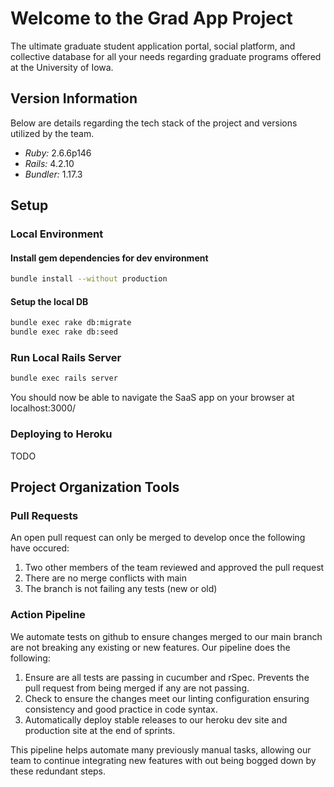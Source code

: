 # Welcome to the Grad App Project
The ultimate graduate student application portal, social platform, and collective database for all your needs regarding graduate programs offered at the University of Iowa.

## Version Information
Below are details regarding the tech stack of the project and versions utilized by the team.

- *Ruby:* 2.6.6p146
- *Rails:* 4.2.10
- *Bundler:* 1.17.3

## Setup

### Local Environment

#### Install gem dependencies for dev environment
```bash
bundle install --without production
```

#### Setup the local DB
```bash
bundle exec rake db:migrate
bundle exec rake db:seed
```

### Run Local Rails Server
```bash
bundle exec rails server
```

You should now be able to navigate the SaaS app on your browser at localhost:3000/

### Deploying to Heroku
TODO

## Project Organization Tools

### Pull Requests
An open pull request can only be merged to develop once the following have occured:
1. Two other members of the team reviewed and approved the pull request
2. There are no merge conflicts with main
3. The branch is not failing any tests (new or old)

### Action Pipeline
We automate tests on github to ensure changes merged to our main branch are not breaking any existing or new features. Our pipeline does the following:

1. Ensure are all tests are passing in cucumber and rSpec. Prevents the pull request from being merged if any are not passing.
2. Check to ensure the changes meet our linting configuration ensuring consistency and good practice in code syntax.
3. Automatically deploy stable releases to our heroku dev site and production site at the end of sprints.

This pipeline helps automate many previously manual tasks, allowing our team to continue integrating new features with out being bogged down by these redundant steps.
